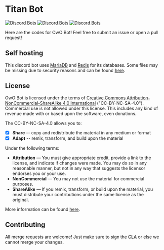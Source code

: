 # Titan Bot

[![Discord Bots](https://discordbots.org/api/widget/status/408785106942164992.svg)](https://discordbots.org/bot/408785106942164992) [![Discord Bots](https://discordbots.org/api/widget/servers/408785106942164992.svg)](https://discordbots.org/bot/408785106942164992) [![Discord Bots](https://discordbots.org/api/widget/lib/408785106942164992.svg)](https://discordbots.org/bot/408785106942164992)

Here are the codes for OwO Bot! Feel free to submit an issue or open a pull request!

## Self hosting

This discord bot uses [MariaDB](https://mariadb.org/) and [Redis](https://redis.io/) for its databases. Some files may be missing due to security reasons and can be found [here](https://github.com/ChristopherBThai/Discord-OwO-Bot/tree/master/secret).

## License

OwO Bot is licensed under the terms of [Creative Commons Attribution-NonCommercial-ShareAlike 4.0 International](https://github.com/ChristopherBThai/Discord-OwO-Bot/blob/master/LICENSE) ("CC-BY-NC-SA-4.0"). Commercial use is not allowed under this license. This includes any kind of revenue made with or based upon the software, even donations.

The CC-BY-NC-SA-4.0 allows you to:

- [x] **Share** -- copy and redistribute the material in any medium or format
- [x] **Adapt** -- remix, transform, and build upon the material

Under the following terms:

- **Attribution** — You must give appropriate credit, provide a link to the license, and indicate if changes were made. You may do so in any reasonable manner, but not in any way that suggests the licensor endorses you or your use.
- **NonCommercial** — You may not use the material for commercial purposes.
- **ShareAlike** — If you remix, transform, or build upon the material, you must distribute your contributions under the same license as the original.

More information can be found [here](https://creativecommons.org/licenses/by-nc-sa/4.0/).

## Contributing

All merge requests are welcome! Just make sure to sign the [CLA](https://cla-assistant.io/ChristopherBThai/Discord-OwO-Bot) or else we cannot merge your changes.
